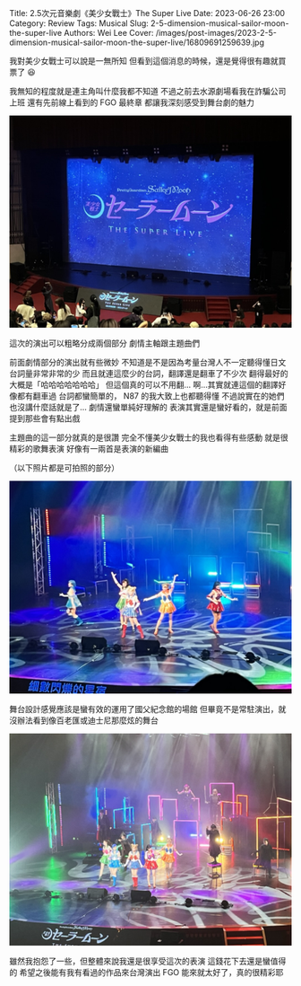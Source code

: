 Title: 2.5次元音樂劇《美少女戰士》The Super Live
Date: 2023-06-26 23:00
Category: Review
Tags: Musical
Slug: 2-5-dimension-musical-sailor-moon-the-super-live
Authors: Wei Lee
Cover: /images/post-images/2023-2-5-dimension-musical-sailor-moon-the-super-live/16809691259639.jpg

我對美少女戰士可以說是一無所知
但看到這個消息的時候，還是覺得很有趣就買票了 😆

<!--more-->

我無知的程度就是連主角叫什麼我都不知道
不過之前去水源劇場看我在詐騙公司上班
還有先前線上看到的 FGO 最終章
都讓我深刻感受到舞台劇的魅力

![](/images/post-images/2023-2-5-dimension-musical-sailor-moon-the-super-live/16809691259639.jpg)

這次的演出可以粗略分成兩個部分
劇情主軸跟主題曲們

前面劇情部分的演出就有些微妙
不知道是不是因為考量台灣人不一定聽得懂日文
台詞量非常非常的少
而且就連這麼少的台詞，翻譯還是翻車了不少次
翻得最好的大概是「哈哈哈哈哈哈哈」
但這個真的可以不用翻...
啊...其實就連這個的翻譯好像都有翻車過
台詞都蠻簡單的， N87 的我大致上也都聽得懂
不過說實在的她們也沒講什麼話就是了...
劇情還蠻單純好理解的
表演其實還是蠻好看的，就是前面提到那些會有點出戲

主題曲的這一部分就真的是很讚
完全不懂美少女戰士的我也看得有些感動
就是很精彩的歌舞表演
好像有一兩首是表演的新編曲

（以下照片都是可拍照的部分）

![]( /images/post-images/2023-2-5-dimension-musical-sailor-moon-the-super-live/16809691371081.jpg)

舞台設計感覺應該是蠻有效的運用了國父紀念館的場館
但畢竟不是常駐演出，就沒辦法看到像百老匯或迪士尼那麼炫的舞台

![]( /images/post-images/2023-2-5-dimension-musical-sailor-moon-the-super-live/16809691402054.jpg)


雖然我抱怨了一些，但整體來說我還是很享受這次的表演
這錢花下去還是蠻值得的
希望之後能有我有看過的作品來台灣演出
FGO 能來就太好了，真的很精彩耶
